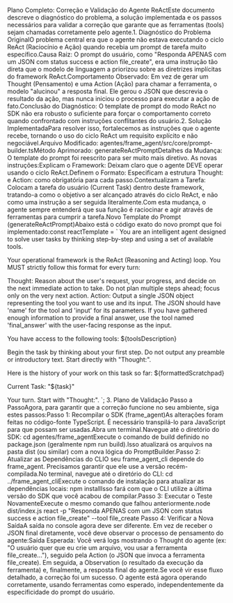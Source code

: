 Plano Completo: Correção e Validação do Agente ReActEste documento descreve o diagnóstico do problema, a solução implementada e os passos necessários para validar a correção que garante que as ferramentas (tools) sejam chamadas corretamente pelo agente.1. Diagnóstico do Problema OriginalO problema central era que o agente não estava executando o ciclo ReAct (Raciocínio e Ação) quando recebia um prompt de tarefa muito específico.Causa Raiz: O prompt do usuário, como "Responda APENAS com um JSON com status success e action file_create", era uma instrução tão direta que o modelo de linguagem a priorizou sobre as diretrizes implícitas do framework ReAct.Comportamento Observado: Em vez de gerar um Thought (Pensamento) e uma Action (Ação) para chamar a ferramenta, o modelo "alucinou" a resposta final. Ele gerou o JSON que descrevia o resultado da ação, mas nunca iniciou o processo para executar a ação de fato.Conclusão do Diagnóstico: O template de prompt do modo ReAct no SDK não era robusto o suficiente para forçar o comportamento correto quando confrontado com instruções conflitantes do usuário.2. Solução ImplementadaPara resolver isso, fortalecemos as instruções que o agente recebe, tornando o uso do ciclo ReAct um requisito explícito e não negociável.Arquivo Modificado: agentes/frame_agent/src/core/prompt-builder.tsMétodo Aprimorado: generateReActPromptDetalhes da Mudança: O template do prompt foi reescrito para ser muito mais diretivo. As novas instruções:Explicam o Framework: Deixam claro que o agente DEVE operar usando o ciclo ReAct.Definem o Formato: Especificam a estrutura Thought: e Action: como obrigatória para cada passo.Contextualizam a Tarefa: Colocam a tarefa do usuário (Current Task) dentro deste framework, tratando-a como o objetivo a ser alcançado através do ciclo ReAct, e não como uma instrução a ser seguida literalmente.Com esta mudança, o agente sempre entenderá que sua função é raciocinar e agir através de ferramentas para cumprir a tarefa.Novo Template do Prompt (generateReActPrompt)Abaixo está o código exato do novo prompt que foi implementado:const reactTemplate = `
You are an intelligent agent designed to solve user tasks by thinking step-by-step and using a set of available tools.

Your operational framework is the ReAct (Reasoning and Acting) loop. You MUST strictly follow this format for every turn:

Thought: Reason about the user's request, your progress, and decide on the next immediate action to take. Do not plan multiple steps ahead; focus only on the very next action.
Action: Output a single JSON object representing the tool you want to use and its input. The JSON should have 'name' for the tool and 'input' for its parameters. If you have gathered enough information to provide a final answer, use the tool named 'final_answer' with the user-facing response as the input.

You have access to the following tools:
\${toolsDescription}

Begin the task by thinking about your first step. Do not output any preamble or introductory text. Start directly with "Thought:".

Here is the history of your work on this task so far:
\${formattedScratchpad}

Current Task: "\${task}"

Your turn. Start with "Thought:".
`;
3. Plano de Validação Passo a PassoAgora, para garantir que a correção funcione no seu ambiente, siga estes passos:Passo 1: Recompilar o SDK (frame_agent)As alterações foram feitas no código-fonte TypeScript. É necessário transpilá-lo para JavaScript para que possam ser usadas.Abra um terminal.Navegue até o diretório do SDK: cd agentes/frame_agentExecute o comando de build definido no package.json (geralmente npm run build).Isso atualizará os arquivos na pasta dist (ou similar) com a nova lógica do PromptBuilder.Passo 2: Atualizar as Dependências do CLIO seu frame_agent_cli depende do frame_agent. Precisamos garantir que ele use a versão recém-compilada.No terminal, navegue até o diretório do CLI: cd ../frame_agent_cliExecute o comando de instalação para atualizar as dependências locais: npm installIsso fará com que o CLI utilize a última versão do SDK que você acabou de compilar.Passo 3: Executar o Teste NovamenteExecute o mesmo comando que falhou anteriormente.node dist/index.js react -p "Responda APENAS com um JSON com status success e action file_create" --tool file_create
Passo 4: Verificar a Nova SaídaA saída no console agora deve ser diferente. Em vez de receber o JSON final diretamente, você deve observar o processo de pensamento do agente:Saída Esperada: Você verá logs mostrando o Thought do agente (ex: "O usuário quer que eu crie um arquivo, vou usar a ferramenta file_create..."), seguido pela Action (o JSON que invoca a ferramenta file_create). Em seguida, a Observation (o resultado da execução da ferramenta) e, finalmente, a resposta final do agente.Se você vir esse fluxo detalhado, a correção foi um sucesso. O agente está agora operando corretamente, usando ferramentas como esperado, independentemente da especificidade do prompt do usuário.
